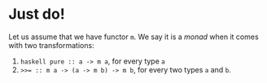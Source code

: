 # Just do!

Let us assume that we have functor `m`. We say it is a *monad* when it comes with two transformations:
1. ```haskell pure :: a -> m a```, for every type `a`
2. `>>= :: m a -> (a -> m b) -> m b`, for every two types `a` and `b`.
